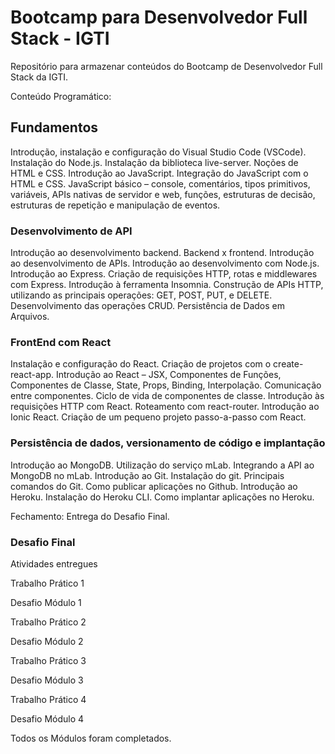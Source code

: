 # Bootcamp para Desenvolvedor Full Stack - IGTI 

Repositório para armazenar conteúdos do Bootcamp de Desenvolvedor Full Stack da IGTI.

Conteúdo Programático:

## Fundamentos

Introdução, instalação e configuração do Visual Studio Code (VSCode).
Instalação do Node.js. Instalação da biblioteca live-server.
Noções de HTML e CSS. Introdução ao JavaScript. Integração do JavaScript com o HTML e CSS.
JavaScript básico – console, comentários, tipos primitivos, variáveis, APIs nativas de servidor e web, funções, estruturas de decisão, estruturas de repetição e manipulação de eventos.

### Desenvolvimento de API

Introdução ao desenvolvimento backend. Backend x frontend. Introdução ao desenvolvimento de APIs. Introdução ao desenvolvimento com Node.js.
Introdução ao Express. Criação de requisições HTTP, rotas e middlewares com Express.
Introdução à ferramenta Insomnia. Construção de APIs HTTP, utilizando as principais operações: GET, POST, PUT, e DELETE.
Desenvolvimento das operações CRUD. Persistência de Dados em Arquivos.

### FrontEnd com React

Instalação e configuração do React. Criação de projetos com o create-react-app.
Introdução ao React – JSX, Componentes de Funções, Componentes de Classe, State, Props, Binding, Interpolação.
Comunicação entre componentes. Ciclo de vida de componentes de classe. Introdução às requisições HTTP com React.
Roteamento com react-router. Introdução ao Ionic React.
Criação de um pequeno projeto passo-a-passo com React.

### Persistência de dados, versionamento de código e implantação

Introdução ao MongoDB. Utilização do serviço mLab. Integrando a API ao MongoDB no mLab.
Introdução ao Git. Instalação do git. Principais comandos do Git.
Como publicar aplicações no Github. Introdução ao Heroku. Instalação do Heroku CLI.
Como implantar aplicações no Heroku.

Fechamento:
Entrega do Desafio Final.

### Desafio Final

Atividades entregues

 Trabalho Prático 1
 
 Desafio Módulo 1
 
 Trabalho Prático 2
 
 Desafio Módulo 2
 
 Trabalho Prático 3
 
 Desafio Módulo 3
 
 Trabalho Prático 4
 
 Desafio Módulo 4
 
Todos os Módulos foram completados.
